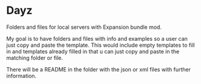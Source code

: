 # Dayz
Folders and files for local servers with Expansion bundle mod.

My goal is to have folders and files with info and examples so a user can just copy and paste the template.
This would include empty templates to fill in and templates already filled in that u can just copy and paste in the matching folder or file.

There will be a README in the folder with the json or xml files with further information.